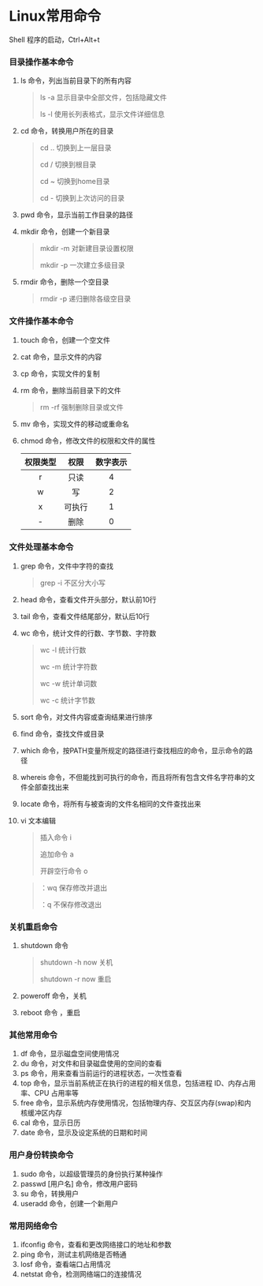 # Linux常用命令

Shell 程序的启动，Ctrl+Alt+t



### 目录操作基本命令

1. ls 命令，列出当前目录下的所有内容

   > ls -a 显示目录中全部文件，包括隐藏文件
   >
   > ls -l 使用长列表格式，显示文件详细信息

2. cd 命令，转换用户所在的目录

   > cd .. 切换到上一层目录
   >
   > cd / 切换到根目录
   >
   > cd ~ 切换到home目录
   >
   > cd - 切换到上次访问的目录

3. pwd 命令，显示当前工作目录的路径

4. mkdir 命令，创建一个新目录

   >mkdir -m 对新建目录设置权限
   >
   >mkdir -p 一次建立多级目录

5. rmdir 命令，删除一个空目录

   >rmdir -p 递归删除各级空目录



### 文件操作基本命令

1. touch 命令，创建一个空文件

2. cat 命令，显示文件的内容

3. cp 命令，实现文件的复制

4. rm 命令，删除当前目录下的文件

   > rm -rf 强制删除目录或文件

5. mv 命令，实现文件的移动或重命名

6. chmod 命令，修改文件的权限和文件的属性

   | 权限类型 |  权限  | 数字表示 |
   | :------: | :----: | :------: |
   |    r     |  只读  |    4     |
   |    w     |   写   |    2     |
   |    x     | 可执行 |    1     |
   |    -     |  删除  |    0     |



### 文件处理基本命令

1. grep 命令，文件中字符的查找

   > grep -i 不区分大小写

2. head 命令，查看文件开头部分，默认前10行

3. tail 命令，查看文件结尾部分，默认后10行

4. wc 命令，统计文件的行数、字节数、字符数

   > wc -l 统计行数
   >
   > wc -m 统计字符数
   >
   > wc -w 统计单词数
   >
   > wc -c 统计字节数

5. sort 命令，对文件内容或查询结果进行排序

6. find 命令，查找文件或目录

7. which 命令，按PATH变量所规定的路径进行查找相应的命令，显示命令的路径

8. whereis 命令，不但能找到可执行的命令，而且将所有包含文件名字符串的文件全部查找出来

9. locate 命令，将所有与被查询的文件名相同的文件查找出来

10. vi 文本编辑

    > 插入命令 i
    >
    > 追加命令 a
    >
    > 开辟空行命令 o

    > ：wq 保存修改并退出
    >
    > ：q 不保存修改退出



### 关机重启命令

1. shutdown 命令

   > shutdown -h now 关机
   >
   > shutdown -r now 重启

2. poweroff 命令，关机

3. reboot 命令 ，重启



### 其他常用命令

1. df 命令，显示磁盘空间使用情况
2. du 命令，对文件和目录磁盘使用的空间的查看
3. ps 命令，用来查看当前运行的进程状态，一次性查看
4. top 命令，显示当前系统正在执行的进程的相关信息，包括进程 ID、内存占用率、CPU 占用率等
5. free 命令，显示系统内存使用情况，包括物理内存、交互区内存(swap)和内核缓冲区内存
6. cal 命令，显示日历
7. date 命令，显示及设定系统的日期和时间



### 用户身份转换命令

1. sudo 命令，以超级管理员的身份执行某种操作
2. passwd [用户名] 命令，修改用户密码
3. su 命令，转换用户
4. useradd 命令，创建一个新用户



### 常用网络命令

1. ifconfig 命令，查看和更改网络接口的地址和参数
2. ping 命令，测试主机网络是否畅通
3. losf 命令，查看端口占用情况
4. netstat 命令，检测网络端口的连接情况



